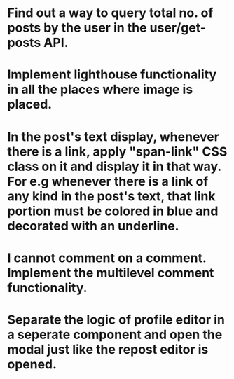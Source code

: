 # Find out a way to query total no. of posts by the user in the user/get-posts API.
# Implement lighthouse functionality in all the places where image is placed.
# In the post's text display, whenever there is a link, apply "span-link" CSS class on it and display it in that way. For e.g whenever there is a link of any kind in the post's text, that link portion must be colored in blue and decorated with an underline.
# I cannot comment on a comment. Implement the multilevel comment functionality.
# Separate the logic of profile editor in a seperate component and open the modal just like the repost editor is opened.